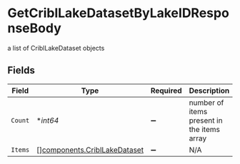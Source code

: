 # GetCriblLakeDatasetByLakeIDResponseBody

a list of CriblLakeDataset objects


## Fields

| Field                                                                        | Type                                                                         | Required                                                                     | Description                                                                  |
| ---------------------------------------------------------------------------- | ---------------------------------------------------------------------------- | ---------------------------------------------------------------------------- | ---------------------------------------------------------------------------- |
| `Count`                                                                      | **int64*                                                                     | :heavy_minus_sign:                                                           | number of items present in the items array                                   |
| `Items`                                                                      | [][components.CriblLakeDataset](../../models/components/cribllakedataset.md) | :heavy_minus_sign:                                                           | N/A                                                                          |